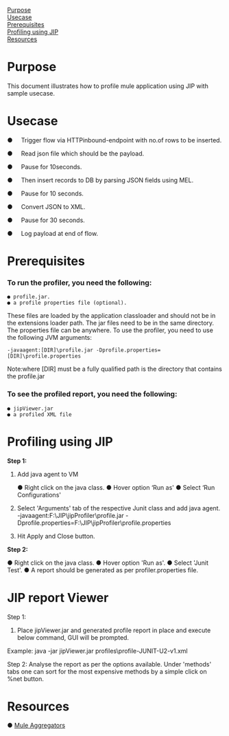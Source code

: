 [Purpose](#purpose)  
[Usecase](#usecase)  
[Prerequisites](#prerequisites)    
[Profiling using JIP](#profiling-using-jip)    
[Resources](#resources)  

Purpose
=======

This document illustrates how to profile mule application using JIP with sample usecase.

Usecase
========

●     Trigger flow via HTTPinbound-endpoint with no.of rows to be inserted. 

●     Read json file which should be the payload. 

●     Pause for 10seconds.

●     Then insert records to DB by parsing JSON fields using MEL.

●     Pause for 10 seconds. 

●     Convert JSON to XML.

●     Pause for 30 seconds.

●     Log payload at end of flow.



Prerequisites
=============

### To run the profiler, you need the following:

	● profile.jar.
	● a profile properties file (optional).


These files are loaded by the application classloader and should not be in the extensions loader path. The jar files need to be in the same directory. The properties file can be anywhere.
To use the profiler, you need to use the following JVM arguments:

	-javaagent:[DIR]\profile.jar -Dprofile.properties=[DIR]\profile.properties

Note:where [DIR] must be a fully qualified path is the directory that contains the profile.jar 


### To see the profiled report, you need the following:

	● jipViewer.jar
	● a profiled XML file



Profiling using JIP
=======================

**Step 1:**

1. Add java agent to VM <br />
 
	● Right click on the java class.
	● Hover option ‘Run as'
	● Select ‘Run Configurations'

2. Select 'Arguments' tab of the respective Junit class and add java agent.
-javaagent:F:\JIP\jipProfiler\profile.jar -Dprofile.properties=F:\JIP\jipProfiler\profile.properties
	
3.	Hit Apply and Close button.

**Step 2:**

● Right click on the java class.
● Hover option 'Run as'.
● Select 'Junit Test'.
● A report should be generated as per profiler.properties file.

JIP report Viewer
==================

Step 1:
1. Place jipViewer.jar and generated profile report in place and execute below command, GUI will be prompted. 

Example:
	java -jar jipViewer.jar profiles\profile-JUNIT-U2-v1.xml

Step 2: 
Analyse the report as per the options available. 
Under 'methods' tabs one can sort for the most expensive methods by a simple click on %net button.



Resources
===========
		  
● [Mule Aggregators](http://www.mulesoft.org/documentation/display/current/Routing+Message+Processors#RoutingMessageProcessors-RoutingMessageProcessors-All)	

